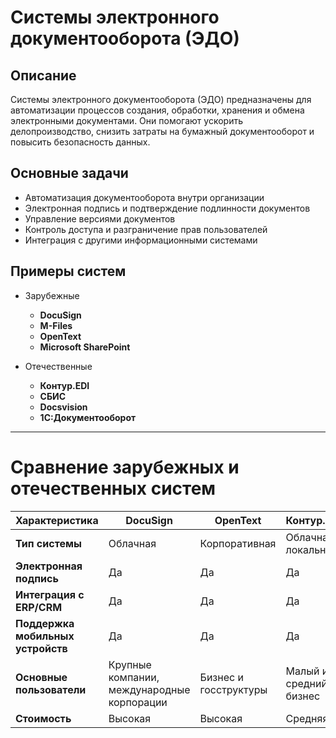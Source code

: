 # Системы электронного документооборота (ЭДО)

## Описание
Системы электронного документооборота (ЭДО) предназначены для автоматизации процессов создания, обработки, хранения и обмена электронными документами. Они помогают ускорить делопроизводство, снизить затраты на бумажный документооборот и повысить безопасность данных.

## Основные задачи
- Автоматизация документооборота внутри организации
- Электронная подпись и подтверждение подлинности документов
- Управление версиями документов
- Контроль доступа и разграничение прав пользователей
- Интеграция с другими информационными системами

## Примеры систем
- Зарубежные
	- **DocuSign**
	- **M-Files**
	- **OpenText**
	- **Microsoft SharePoint**

- Отечественные
	- **Контур.EDI**
	- **СБИС**
	- **Docsvision**
	- **1C:Документооборот**

---

# Сравнение зарубежных и отечественных систем

| Характеристика                    | DocuSign                                   | OpenText              | Контур.EDI             | СБИС                   |
| --------------------------------- | ------------------------------------------ | --------------------- | ---------------------- | ---------------------- |
| **Тип системы**                   | Облачная                                   | Корпоративная         | Облачная/локальная     | Облачная/локальная     |
| **Электронная подпись**           | Да                                         | Да                    | Да                     | Да                     |
| **Интеграция с ERP/CRM**          | Да                                         | Да                    | Да                     | Да                     |
| **Поддержка мобильных устройств** | Да                                         | Да                    | Да                     | Да                     |
| **Основные пользователи**         | Крупные компании, международные корпорации | Бизнес и госструктуры | Малый и средний бизнес | Малый и средний бизнес |
| **Стоимость**                     | Высокая                                    | Высокая               | Средняя                | Средняя                |
